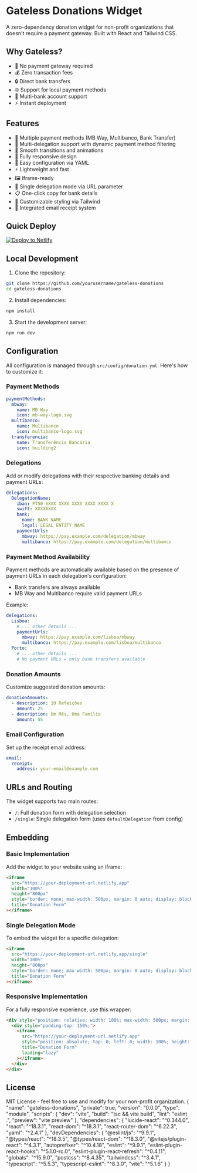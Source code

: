 # Gateless Donations Widget

A zero-dependency donation widget for non-profit organizations that doesn't require a payment gateway. Built with React and Tailwind CSS.

## Why Gateless?

- 🚫 No payment gateway required
- 💰 Zero transaction fees
- 🔒 Direct bank transfers
- 🌐 Support for local payment methods
- 🏦 Multi-bank account support
- ⚡ Instant deployment

## Features

- 🎯 Multiple payment methods (MB Way, Multibanco, Bank Transfer)
- 🏢 Multi-delegation support with dynamic payment method filtering
- 💫 Smooth transitions and animations
- 📱 Fully responsive design
- 🔧 Easy configuration via YAML
- ⚡ Lightweight and fast
- 🖼️ Iframe-ready
- 🔗 Single delegation mode via URL parameter
- 📋 One-click copy for bank details
- 🎨 Customizable styling via Tailwind
- 📧 Integrated email receipt system

## Quick Deploy

[![Deploy to Netlify](https://www.netlify.com/img/deploy/button.svg)](https://app.netlify.com/start/deploy?repository=https://github.com/yourusername/gateless-donations)

## Local Development

1. Clone the repository:
```bash
git clone https://github.com/yourusername/gateless-donations
cd gateless-donations
```

2. Install dependencies:
```bash
npm install
```

3. Start the development server:
```bash
npm run dev
```

## Configuration

All configuration is managed through `src/config/donation.yml`. Here's how to customize it:

### Payment Methods

```yaml
paymentMethods:
  mbway:
    name: MB Way
    icon: mb-way-logo.svg
  multibanco:
    name: Multibanco
    icon: multibanco-logo.svg
  transferencia:
    name: Transferência Bancária
    icon: building2
```

### Delegations

Add or modify delegations with their respective banking details and payment URLs:

```yaml
delegations:
  DelegationName:
    iban: PT50 XXXX XXXX XXXX XXXX XXXX X
    swift: XXXXXXXX
    bank:
      name: BANK NAME
      legal: LEGAL ENTITY NAME
    paymentUrls:
      mbway: https://pay.example.com/delegation/mbway
      multibanco: https://pay.example.com/delegation/multibanco
```

### Payment Method Availability

Payment methods are automatically available based on the presence of payment URLs in each delegation's configuration:
- Bank transfers are always available
- MB Way and Multibanco require valid payment URLs

Example:
```yaml
delegations:
  Lisboa:
    # ... other details ...
    paymentUrls:
      mbway: https://pay.example.com/lisboa/mbway
      multibanco: https://pay.example.com/lisboa/multibanco
  Porto:
    # ... other details ...
    # No payment URLs = only bank transfers available
```

### Donation Amounts

Customize suggested donation amounts:

```yaml
donationAmounts:
  - description: 10 Refeições
    amount: 25
  - description: Um Mês, Uma Família
    amount: 55
```

### Email Configuration

Set up the receipt email address:

```yaml
email:
  receipt:
    address: your-email@example.com
```

## URLs and Routing

The widget supports two main routes:

- `/`: Full donation form with delegation selection
- `/single`: Single delegation form (uses `defaultDelegation` from config)

## Embedding

### Basic Implementation

Add the widget to your website using an iframe:

```html
<iframe 
  src="https://your-deployment-url.netlify.app" 
  width="100%" 
  height="800px" 
  style="border: none; max-width: 500px; margin: 0 auto; display: block;"
  title="Donation Form"
></iframe>
```

### Single Delegation Mode

To embed the widget for a specific delegation:

```html
<iframe 
  src="https://your-deployment-url.netlify.app/single" 
  width="100%" 
  height="800px" 
  style="border: none; max-width: 500px; margin: 0 auto; display: block;"
  title="Donation Form"
></iframe>
```

### Responsive Implementation

For a fully responsive experience, use this wrapper:

```html
<div style="position: relative; width: 100%; max-width: 500px; margin: 0 auto;">
  <div style="padding-top: 150%;">
    <iframe 
      src="https://your-deployment-url.netlify.app"
      style="position: absolute; top: 0; left: 0; width: 100%; height: 100%; border: none;"
      title="Donation Form"
      loading="lazy"
    ></iframe>
  </div>
</div>
```

## License

MIT License - feel free to use and modify for your non-profit organization.</content>
<boltAction type="file" filePath="package.json">
{
  "name": "gateless-donations",
  "private": true,
  "version": "0.0.0",
  "type": "module",
  "scripts": {
    "dev": "vite",
    "build": "tsc && vite build",
    "lint": "eslint .",
    "preview": "vite preview"
  },
  "dependencies": {
    "lucide-react": "^0.344.0",
    "react": "^18.3.1",
    "react-dom": "^18.3.1",
    "react-router-dom": "^6.22.3",
    "yaml": "^2.4.1"
  },
  "devDependencies": {
    "@eslint/js": "^9.9.1",
    "@types/react": "^18.3.5",
    "@types/react-dom": "^18.3.0",
    "@vitejs/plugin-react": "^4.3.1",
    "autoprefixer": "^10.4.18",
    "eslint": "^9.9.1",
    "eslint-plugin-react-hooks": "^5.1.0-rc.0",
    "eslint-plugin-react-refresh": "^0.4.11",
    "globals": "^15.9.0",
    "postcss": "^8.4.35",
    "tailwindcss": "^3.4.1",
    "typescript": "^5.5.3",
    "typescript-eslint": "^8.3.0",
    "vite": "^5.1.6"
  }
}